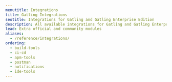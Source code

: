 ```yaml
---
menutitle: Integrations
title: Gatling Integrations
seotitle: Integrations for Gatling and Gatling Enterprise Edition
description: All available integrations for Gatling and Gatling Enterprise Edition
lead: Extra official and community modules
aliases:
  - /reference/integrations/
ordering:
  - build-tools
  - ci-cd
  - apm-tools
  - postman
  - notifications
  - ide-tools
---
```

